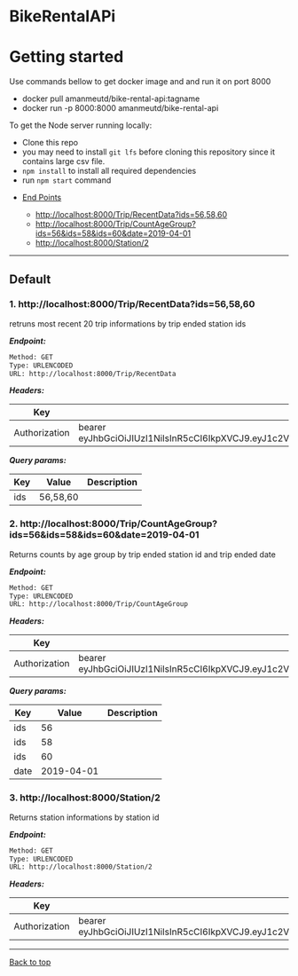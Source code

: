 
# BikeRentalAPi

# Getting started

Use commands bellow to get docker image and and run it on port 8000 
- docker pull amanmeutd/bike-rental-api:tagname
- docker run -p 8000:8000 amanmeutd/bike-rental-api

To get the Node server running locally:

- Clone this repo
- you may need to install `git lfs` before cloning this repository  since it contains large csv file.
- `npm install` to install all required dependencies
- run  `npm start` command

* [End Points](#default)


  * [http://localhost:8000/Trip/RecentData?ids=56,58,60](#1-http:localhost:8000triprecentdata?ids=56,58,60)
  * [http://localhost:8000/Trip/CountAgeGroup?ids=56&ids=58&ids=60&date=2019-04-01](#2-http:localhost:8000tripcountagegroup?ids=56&ids=58&ids=60&date=2019-04-01)
  * [http://localhost:8000/Station/2](#3-http:localhost:8000station2)


--------


## Default



### 1. http://localhost:8000/Trip/RecentData?ids=56,58,60


retruns most recent 20 trip informations by trip ended station ids


***Endpoint:***

```bash
Method: GET
Type: URLENCODED
URL: http://localhost:8000/Trip/RecentData
```


***Headers:***

| Key | Value | Description |
| --- | ------|-------------|
| Authorization | bearer eyJhbGciOiJIUzI1NiIsInR5cCI6IkpXVCJ9.eyJ1c2VybmFtZSI6ImFkbWluIiwiaWF0IjoxNTg0MzU2NTYyfQ.t9tKgCIecHq9iHEKR5Vezb2RBmJhU4YorzgW3GH9d9E |  |



***Query params:***

| Key | Value | Description |
| --- | ------|-------------|
| ids | 56,58,60 |  |



### 2. http://localhost:8000/Trip/CountAgeGroup?ids=56&ids=58&ids=60&date=2019-04-01


Returns counts by age group by trip ended station id and trip ended date


***Endpoint:***

```bash
Method: GET
Type: URLENCODED
URL: http://localhost:8000/Trip/CountAgeGroup
```


***Headers:***

| Key | Value | Description |
| --- | ------|-------------|
| Authorization | bearer eyJhbGciOiJIUzI1NiIsInR5cCI6IkpXVCJ9.eyJ1c2VybmFtZSI6ImFkbWluIiwiaWF0IjoxNTg0MzU2NTYyfQ.t9tKgCIecHq9iHEKR5Vezb2RBmJhU4YorzgW3GH9d9E |  |



***Query params:***

| Key | Value | Description |
| --- | ------|-------------|
| ids | 56 |  |
| ids | 58 |  |
| ids | 60 |  |
| date | 2019-04-01 |  |



### 3. http://localhost:8000/Station/2


Returns station informations by station id


***Endpoint:***

```bash
Method: GET
Type: URLENCODED
URL: http://localhost:8000/Station/2
```


***Headers:***

| Key | Value | Description |
| --- | ------|-------------|
| Authorization | bearer eyJhbGciOiJIUzI1NiIsInR5cCI6IkpXVCJ9.eyJ1c2VybmFtZSI6ImFkbWluIiwiaWF0IjoxNTg0MzU2NTYyfQ.t9tKgCIecHq9iHEKR5Vezb2RBmJhU4YorzgW3GH9d9E |  |



---
[Back to top](#bikerentalapi)
